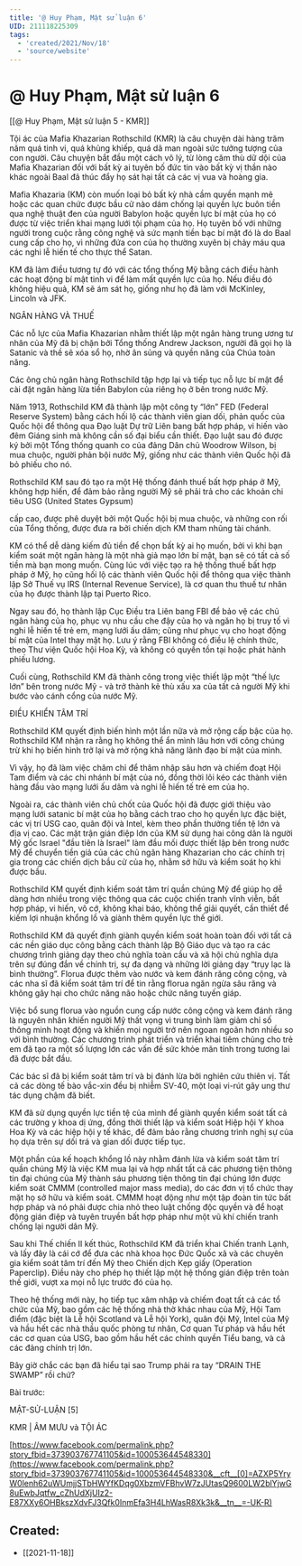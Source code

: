```yaml
---
title: '@ Huy Phạm, Mật sử luận 6'
UID: 211118225309
tags:
  - 'created/2021/Nov/18'
  - 'source/website'
---
```

# @ Huy Phạm, Mật sử luận 6

[[@ Huy Phạm, Mật sử luận 5 - KMR]]

Tội ác của Mafia Khazarian Rothschild (KMR) là câu chuyện dài hàng trăm năm quá tinh vi, quá khủng khiếp, quá dã man ngoài sức tưởng tượng của con người. Câu chuyện bắt đầu một cách vô lý, từ lòng căm thù dữ dội của Mafia Khazarian đối với bất kỳ ai tuyên bố đức tin vào bất kỳ vị thần nào khác ngoài Baal đã thúc đẩy họ sát hại tất cả các vị vua và hoàng gia.

Mafia Khazaria (KM) còn muốn loại bỏ bất kỳ nhà cầm quyền mạnh mẽ hoặc các quan chức được bầu cử nào dám chống lại quyền lực buôn tiền qua nghệ thuật đen của người Babylon hoặc quyền lực bí mật của họ có được từ việc triển khai mạng lưới tội phạm của họ. Họ tuyên bố với những người trong cuộc rằng công nghệ và sức mạnh tiền bạc bí mật đó là do Baal cung cấp cho họ, vì những đứa con của họ thường xuyên bị chảy máu qua các nghi lễ hiến tế cho thực thể Satan.

KM đã làm điều tương tự đó với các tổng thống Mỹ bằng cách điều hành các hoạt động bí mật tinh vi để làm mất quyền lực của họ. Nếu điều đó không hiệu quả, KM sẽ ám sát họ, giống như họ đã làm với McKinley, Lincoln và JFK.

NGÂN HÀNG VÀ THUẾ

Các nỗ lực của Mafia Khazarian nhằm thiết lập một ngân hàng trung ương tư nhân của Mỹ đã bị chặn bởi Tổng thống Andrew Jackson, người đã gọi họ là Satanic và thề sẽ xóa sổ họ, nhờ ân sủng và quyền năng của Chúa toàn năng.

Các ông chủ ngân hàng Rothschild tập hợp lại và tiếp tục nỗ lực bí mật để cài đặt ngân hàng lừa tiền Babylon của riêng họ ở bên trong nước Mỹ.

Năm 1913, Rothschild KM đã thành lập một công ty “lớn” FED (Federal Reserve System) bằng cách hối lộ các thành viên gian dối, phản quốc của Quốc hội để thông qua Đạo luật Dự trữ Liên bang bất hợp pháp, vi hiến vào đêm Giáng sinh mà không cần số đại biểu cần thiết. Đạo luật sau đó được ký bởi một Tổng thống quanh co của đảng Dân chủ Woodrow Wilson, bị mua chuộc, người phản bội nước Mỹ, giống như các thành viên Quốc hội đã bỏ phiếu cho nó.

Rothschild KM sau đó tạo ra một Hệ thống đánh thuế bất hợp pháp ở Mỹ, không hợp hiến, để đảm bảo rằng người Mỹ sẽ phải trả cho các khoản chi tiêu USG (United States Gypsum)

cấp cao, được phê duyệt bởi một Quốc hội bị mua chuộc, và những con rối của Tổng thống, được đưa ra bởi chiến dịch KM tham nhũng tài chánh.

KM có thể dễ dàng kiếm đủ tiền để chọn bất kỳ ai họ muốn, bởi vì khi bạn kiểm soát một ngân hàng là một nhà giả mạo lớn bí mật, bạn sẽ có tất cả số tiền mà bạn mong muốn. Cùng lúc với việc tạo ra hệ thống thuế bất hợp pháp ở Mỹ, họ cũng hối lộ các thành viên Quốc hội để thông qua việc thành lập Sở Thuế vụ IRS (Internal Revenue Service), là cơ quan thu thuế tư nhân của họ được thành lập tại Puerto Rico.

Ngay sau đó, họ thành lập Cục Điều tra Liên bang FBI để bảo vệ các chủ ngân hàng của họ, phục vụ nhu cầu che đậy của họ và ngăn họ bị truy tố vì nghi lễ hiến tế trẻ em, mạng lưới ấu dâm; cũng như phục vụ cho hoạt động bí mật của Intel thay mặt họ. Lưu ý rằng FBI không có điều lệ chính thức, theo Thư viện Quốc hội Hoa Kỳ, và không có quyền tồn tại hoặc phát hành phiếu lương.

Cuối cùng, Rothschild KM đã thành công trong việc thiết lập một “thế lực lớn” bên trong nước Mỹ - và trở thành kẻ thù xấu xa của tất cả người Mỹ khi bước vào cánh cổng của nước Mỹ.

ĐIỀU KHIỂN TÂM TRÍ

Rothschild KM quyết định biến hình một lần nữa và mở rộng cấp bậc của họ. Rothschild KM nhận ra rằng họ không thể ẩn mình lâu hơn với công chúng trừ khi họ biến hình trở lại và mở rộng khả năng lãnh đạo bí mật của mình.

Vì vậy, họ đã làm việc chăm chỉ để thâm nhập sâu hơn và chiếm đoạt Hội Tam điểm và các chi nhánh bí mật của nó, đồng thời lôi kéo các thành viên hàng đầu vào mạng lưới ấu dâm và nghi lễ hiến tế trẻ em của họ.

Ngoài ra, các thành viên chủ chốt của Quốc hội đã được giới thiệu vào mạng lưới satanic bí mật của họ bằng cách trao cho họ quyền lực đặc biệt, các vị trí USG cao, quân đội và Intel, kèm theo phần thưởng tiền tệ lớn và địa vị cao. Các mặt trận gián điệp lớn của KM sử dụng hai công dân là người Mỹ gốc Israel "đầu tiên là Israel" làm đầu mối được thiết lập bên trong nước Mỹ để chuyển tiền giả của các chủ ngân hàng Khazarian cho các chính trị gia trong các chiến dịch bầu cử của họ, nhằm sở hữu và kiểm soát họ khi được bầu.

Rothschild KM quyết định kiểm soát tâm trí quần chúng Mỹ để giúp họ dễ dàng hơn nhiều trong việc thông qua các cuộc chiến tranh vĩnh viễn, bất hợp pháp, vi hiến, vô cớ, không khai báo, không thể giải quyết, cần thiết để kiếm lợi nhuận khổng lồ và giành thêm quyền lực thế giới.

Rothschild KM đã quyết định giành quyền kiểm soát hoàn toàn đối với tất cả các nền giáo dục công bằng cách thành lập Bộ Giáo dục và tạo ra các chương trình giảng dạy theo chủ nghĩa toàn cầu và xã hội chủ nghĩa dựa trên sự đúng đắn về chính trị, sự đa dạng và những lời giảng dạy “trụy lạc là bình thường”. Florua được thêm vào nước và kem đánh răng công cộng, và các nha sĩ đã kiểm soát tâm trí để tin rằng florua ngăn ngừa sâu răng và không gây hại cho chức năng não hoặc chức năng tuyến giáp.

Việc bổ sung florua vào nguồn cung cấp nước công cộng và kem đánh răng là nguyên nhân khiến người Mỹ thất vọng vì trung bình làm giảm chỉ số thông minh hoạt động và khiến mọi người trở nên ngoan ngoãn hơn nhiều so với bình thường. Các chương trình phát triển và triển khai tiêm chủng cho trẻ em đã tạo ra một số lượng lớn các vấn đề sức khỏe mãn tính trong tương lai đã được bắt đầu.

Các bác sĩ đã bị kiểm soát tâm trí và bị đánh lừa bởi nghiên cứu thiên vị. Tất cả các dòng tế bào vắc-xin đều bị nhiễm SV-40, một loại vi-rút gây ung thư tác dụng chậm đã biết.

KM đã sử dụng quyền lực tiền tệ của mình để giành quyền kiểm soát tất cả các trường y khoa dị ứng, đồng thời thiết lập và kiểm soát Hiệp hội Y khoa Hoa Kỳ và các hiệp hội y tế khác, để đảm bảo rằng chương trình nghị sự của họ dựa trên sự dối trá và gian dối được tiếp tục.

Một phần của kế hoạch khổng lồ này nhằm đánh lừa và kiểm soát tâm trí quần chúng Mỹ là việc KM mua lại và hợp nhất tất cả các phương tiện thông tin đại chúng của Mỹ thành sáu phương tiện thông tin đại chúng lớn được kiểm soát CMMM (controlled major mass media), do các đơn vị tổ chức thay mặt họ sở hữu và kiểm soát. CMMM hoạt động như một tập đoàn tin tức bất hợp pháp và nó phải được chia nhỏ theo luật chống độc quyền và để hoạt động gián điệp và tuyên truyền bất hợp pháp như một vũ khí chiến tranh chống lại người dân Mỹ.

Sau khi Thế chiến II kết thúc, Rothschild KM đã triển khai Chiến tranh Lạnh, và lấy đây là cái cớ để đưa các nhà khoa học Đức Quốc xã và các chuyên gia kiểm soát tâm trí đến Mỹ theo Chiến dịch Kẹp giấy (Operation Paperclip). Điều này cho phép họ thiết lập một hệ thống gián điệp trên toàn thế giới, vượt xa mọi nỗ lực trước đó của họ.

Theo hệ thống mới này, họ tiếp tục xâm nhập và chiếm đoạt tất cả các tổ chức của Mỹ, bao gồm các hệ thống nhà thờ khác nhau của Mỹ, Hội Tam điểm (đặc biệt là Lễ hội Scotland và Lễ hội York), quân đội Mỹ, Intel của Mỹ và hầu hết các nhà thầu quốc phòng tư nhân, Cơ quan Tư pháp và hầu hết các cơ quan của USG, bao gồm hầu hết các chính quyền Tiểu bang, và cả các đảng chính trị lớn.

Bây giờ chắc các bạn đã hiểu tại sao Trump phải ra tay “DRAIN THE SWAMP” rồi chứ?

Bài trước:

MẬT-SỬ-LUẬN [5]

KMR | ÂM MƯU và TỘI ÁC

[https://www.facebook.com/permalink.php?story_fbid=373903767741105&id=100053644548330](https://www.facebook.com/permalink.php?story_fbid=373903767741105&id=100053644548330&__cft__[0]=AZXP5YryW0lenh62uWUmjjSTbHWYfKDqg0XbzmVFBhvW7zJUtasQ9600LW2blYjwG8uEwbJqtfw_cZhUdXjUIz2-E87XXy6OHBkszXdvFJ3Qfk0InmEfa3H4LhWasR8Xk3k&__tn__=-UK-R)

## Created:
- [[2021-11-18]]
